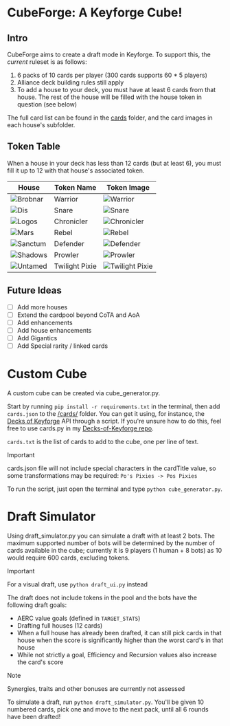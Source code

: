 # CubeForge: A Keyforge Cube!

## Intro

CubeForge aims to create a draft mode in Keyforge.
To support this, the _current_ ruleset is as follows:

1.  6 packs of 10 cards per player (300 cards supports 60 * 5 players)
2.  Alliance deck building rules still apply
3.  To add a house to your deck, you must have at least 6 cards from that house. The rest of the house will be filled with the house token in question (see below)

The full card list can be found in the [cards](/cards/) folder, and the card images in each house's subfolder.

## Token Table

When a house in your deck has less than 12 cards (but at least 6), you must fill it up to 12 with that house's associated token.

| House | Token Name | Token Image |
|-------|------------|-------------|
| ![Brobnar](https://decksofkeyforge.com/static/media/brobnar.c40aaae2e299334c1554.png) | Warrior | ![Warrior](/cards/Brobnar/warrior.png) |
| ![Dis](https://decksofkeyforge.com/static/media/dis.35644fd3bf6c380d0642.png) | Snare | ![Snare](/cards/Dis/Snare.png)|
| ![Logos](https://decksofkeyforge.com/static/media/logos.484392e136d7348d10c2.png) | Chronicler | ![Chronicler](/cards/Logos/Chronicler.png) |
| ![Mars](https://decksofkeyforge.com/static/media/mars.7859071a456f03742a2a.png) | Rebel | ![Rebel](/cards/Mars/Rebel.png) |
| ![Sanctum](https://decksofkeyforge.com/static/media/sanctum.5aa2df51e8a124c596bf.png) | Defender | ![Defender](/cards/Sanctum/Defender.png) |
| ![Shadows](https://decksofkeyforge.com/static/media/shadows.ba312e6bbde412ebb397.png) | Prowler | ![Prowler](/cards/Shadows/Prowler.png) |
| ![Untamed](https://decksofkeyforge.com/static/media/untamed.7db4a2fb00228c9162f7.png) | Twilight Pixie | ![Twilight Pixie](/cards/Untamed/Twilight_Pixie.png)|

## Future Ideas

- [ ] Add more houses
- [ ] Extend the cardpool beyond CoTA and AoA
- [ ] Add enhancements
- [ ] Add house enhancements
- [ ] Add Gigantics
- [ ] Add Special rarity / linked cards

# Custom Cube

A custom cube can be created via cube_generator.py.

Start by running ```pip install -r requirements.txt``` in the terminal, then add ```cards.json``` to the [/cards/](/cards/) folder. You can get it using, for instance, the [Decks of Keyforge](https://decksofkeyforge.com/) API through a script. If you're unsure how to do this, feel free to use cards.py in my [Decks-of-Keyforge repo](https://github.com/joaodperes/Decks-of-Keyforge).

```cards.txt``` is the list of cards to add to the cube, one per line of text. 

> [!IMPORTANT] 
> cards.json file will not include special characters in the cardTitle value, so some transformations may be required:
> ```Po's Pixies -> Pos Pixies```

To run the script, just open the terminal and type ```python cube_generator.py```.

# Draft Simulator

Using draft_simulator.py you can simulate a draft with at least 2 bots. The maximum supported number of bots will be determined by the number of cards available in the cube; currently it is 9 players (1 human + 8 bots) as 10 would require 600 cards, excluding tokens.

> [!IMPORTANT] 
> For a visual draft, use ```python draft_ui.py``` instead

The draft does not include tokens in the pool and the bots have the following draft goals:

- AERC value goals (defined in ```TARGET_STATS```)
- Drafting full houses (12 cards)
- When a full house has already been drafted, it can still pick cards in that house when the score is significantly higher than the worst card's in that house
- While not strictly a goal, Efficiency and Recursion values also increase the card's score

> [!NOTE]
> Synergies, traits and other bonuses are currently not assessed

To simulate a draft, run ```python draft_simulator.py```. You'll be given 10 numbered cards, pick one and move to the next pack, until all 6 rounds have been drafted!